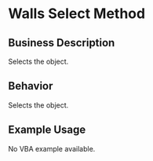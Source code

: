 # Walls Select Method

## Business Description
Selects the object.

## Behavior
Selects the object.

## Example Usage
No VBA example available.